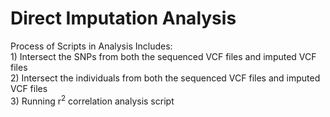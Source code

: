 # Direct Imputation Analysis

Process of Scripts in Analysis Includes:  
    1) Intersect the SNPs from both the sequenced VCF files and imputed VCF files  
    2) Intersect the individuals from both the sequenced VCF files and imputed VCF files  
    3) Running r<sup>2</sup> correlation analysis script    

